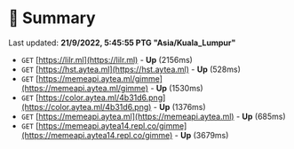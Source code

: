 # 📖 Summary
Last updated: **21/9/2022, 5:45:55 PTG "Asia/Kuala_Lumpur"**

- `GET` [https://lilr.ml](https://lilr.ml) - **Up** (2156ms)
- `GET` [https://hst.aytea.ml](https://hst.aytea.ml) - **Up** (528ms)
- `GET` [https://memeapi.aytea.ml/gimme](https://memeapi.aytea.ml/gimme) - **Up** (1530ms)
- `GET` [https://color.aytea.ml/4b31d6.png](https://color.aytea.ml/4b31d6.png) - **Up** (1376ms)
- `GET` [https://memeapi.aytea.ml](https://memeapi.aytea.ml) - **Up** (685ms)
- `GET` [https://memeapi.aytea14.repl.co/gimme](https://memeapi.aytea14.repl.co/gimme) - **Up** (3679ms)
